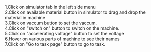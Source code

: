 1.Click on simulator tab in  the left side menu<br>
2.Click on available material button in simulator to drag and drop the material in machine<br>
3.Click on vaccum button to set the vaccum.<br>
4.Click on "switch on" button to switch on the machine.<br>
5.Click on "accelerating voltage" button to set the voltage<br>
6.Hover on various parts of machine to see their names<br>
7.Click on "Go to task page" button to go to task.<br>
